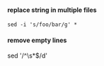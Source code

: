 #### replace string in multiple files
`sed -i 's/foo/bar/g' *`

#### remove empty lines
sed '/^\s*$/d'
